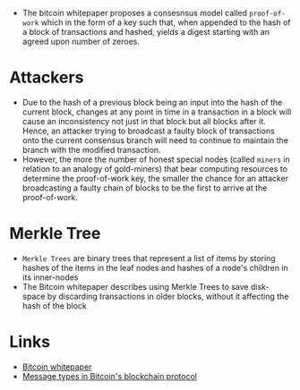 
- The bitcoin whitepaper proposes a consesnsus model called `proof-of-work` which in the form of a key such that, when appended to the hash of a block of transactions and hashed, yields a digest starting with an agreed upon number of zeroes.

# Attackers
- Due to the hash of a previous block being an input into the hash of the current block, changes at any point in time in a transaction in a block will cause an inconsistency not just in that block but all blocks after it. Hence, an attacker trying to broadcast a faulty block of transactions onto the current consensus branch will need to continue to maintain the branch with the modified transaction.
- However, the more the number of honest special nodes (called `miners` in relation to an analogy of gold-miners) that bear computing resources to determine the proof-of-work key, the smaller the chance for an attacker broadcasting a faulty chain of blocks to be the first to arrive at the proof-of-work.

# Merkle Tree
- `Merkle Trees` are binary trees that represent a list of items by storing hashes of the items in the leaf nodes and hashes of a node's children in its inner-nodes
- The Bitcoin whitepaper describes using Merkle Trees to save disk-space by discarding transactions in older blocks, without it affecting the hash of the block 

# Links
+ [Bitcoin whitepaper](https://bitcoin.org/bitcoin.pdf)
+ [Message types in Bitcoin's blockchain protocol](https://en.bitcoin.it/wiki/Protocol_documentation#Message_types)
